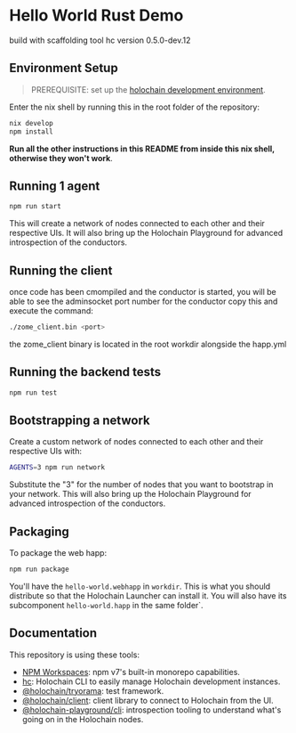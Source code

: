 # Hello World Rust Demo

build with scaffolding tool hc version 0.5.0-dev.12

## Environment Setup

> PREREQUISITE: set up the [holochain development environment](https://developer.holochain.org/docs/install/).

Enter the nix shell by running this in the root folder of the repository: 

```bash
nix develop
npm install
```

**Run all the other instructions in this README from inside this nix shell, otherwise they won't work**.

## Running 1 agent
 
```bash
npm run start
```

This will create a network of nodes connected to each other and their respective UIs.
It will also bring up the Holochain Playground for advanced introspection of the conductors.

## Running the client
once code has been cmompiled and the conductor is started, you will be able to see the adminsocket port number for the conductor
copy this and execute the command:

```bash
./zome_client.bin <port>
``` 
the zome_client binary is located in the root workdir alongside the happ.yml 

## Running the backend tests

```bash
npm run test
```

## Bootstrapping a network

Create a custom network of nodes connected to each other and their respective UIs with:

```bash
AGENTS=3 npm run network
```

Substitute the "3" for the number of nodes that you want to bootstrap in your network.
This will also bring up the Holochain Playground for advanced introspection of the conductors.

## Packaging

To package the web happ:
``` bash
npm run package
```

You'll have the `hello-world.webhapp` in `workdir`. This is what you should distribute so that the Holochain Launcher can install it.
You will also have its subcomponent `hello-world.happ` in the same folder`.

## Documentation

This repository is using these tools:
- [NPM Workspaces](https://docs.npmjs.com/cli/v7/using-npm/workspaces/): npm v7's built-in monorepo capabilities.
- [hc](https://github.com/holochain/holochain/tree/develop/crates/hc): Holochain CLI to easily manage Holochain development instances.
- [@holochain/tryorama](https://www.npmjs.com/package/@holochain/tryorama): test framework.
- [@holochain/client](https://www.npmjs.com/package/@holochain/client): client library to connect to Holochain from the UI.
- [@holochain-playground/cli](https://www.npmjs.com/package/@holochain-playground/cli): introspection tooling to understand what's going on in the Holochain nodes.
